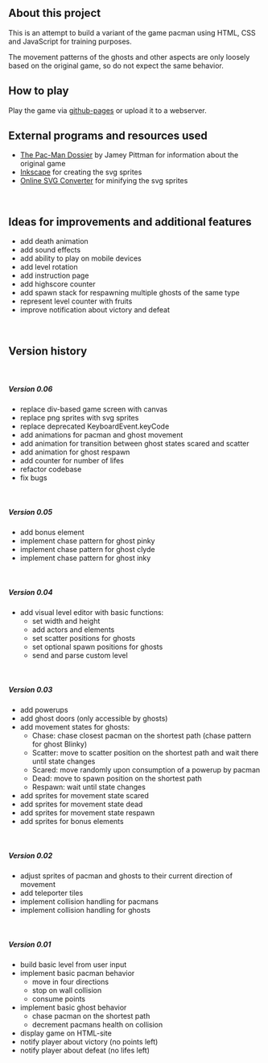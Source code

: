 ## About this project
This is an attempt to build a variant of the game pacman using HTML, CSS and JavaScript for training purposes.
 
The movement patterns of the ghosts and other aspects are only loosely based on the original game, so do not expect the same behavior.
<br>

## How to play
Play the game via [github-pages](https://voss29.github.io/pacman/) or upload it to a webserver. 
<br>

## External programs and resources used

* [The Pac-Man Dossier](https://pacman.holenet.info/) by Jamey Pittman for information about the original game
* [Inkscape](https://inkscape.org/) for creating the svg sprites
* [Online SVG Converter](https://svg-converter.com/minify) for minifying the svg sprites
<br>

## Ideas for improvements and additional features
* add death animation
* add sound effects
* add ability to play on mobile devices
* add level rotation
* add instruction page
* add highscore counter
* add spawn stack for respawning multiple ghosts of the same type
* represent level counter with fruits
* improve notification about victory and defeat
<br>

## Version history
<br>

##### Version 0.06
* replace div-based game screen with canvas
* replace png sprites with svg sprites
* replace deprecated KeyboardEvent.keyCode
* add animations for pacman and ghost movement
* add animation for transition between ghost states scared and scatter
* add animation for ghost respawn
* add counter for number of lifes
* refactor codebase
* fix bugs
<br>

##### Version 0.05
* add bonus element
* implement chase pattern for ghost pinky
* implement chase pattern for ghost clyde
* implement chase pattern for ghost inky
<br>

##### Version 0.04
* add visual level editor with basic functions:
    * set width and height
    * add actors and elements
    * set scatter positions for ghosts
    * set optional spawn positions for ghosts
    * send and parse custom level
<br>

##### Version 0.03
* add powerups
* add ghost doors (only accessible by ghosts)
* add movement states for ghosts:
  * Chase: chase closest pacman on the shortest path (chase pattern for ghost Blinky)
  * Scatter: move to scatter position on the shortest path and wait there until state changes
  * Scared: move randomly upon consumption of a powerup by pacman
  * Dead: move to spawn position on the shortest path
  * Respawn: wait until state changes
* add sprites for movement state scared
* add sprites for movement state dead
* add sprites for movement state respawn
* add sprites for bonus elements
<br>

##### Version 0.02
* adjust sprites of pacman and ghosts to their current direction of movement
* add teleporter tiles
* implement collision handling for pacmans
* implement collision handling for ghosts
<br>

##### Version 0.01
* build basic level from user input
* implement basic pacman behavior
  * move in four directions
  * stop on wall collision
  * consume points 
* implement basic ghost behavior
  * chase pacman on the shortest path
  * decrement pacmans health on collision
* display game on HTML-site 
* notify player about victory (no points left)
* notify player about defeat (no lifes left)
